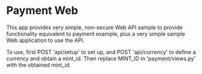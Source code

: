 Payment Web
==========
This app provides very simple, non-secure Web API sample to provide functionality equivalent to payment example, plus a very simple sample Web application to use the API.

To use, first POST 'api/setup' to set up, and POST 'api/currency' to define a currency and obtain a mint_id. Then replace MINT_ID in 'payment/views.py' with the obtained mint_id.
